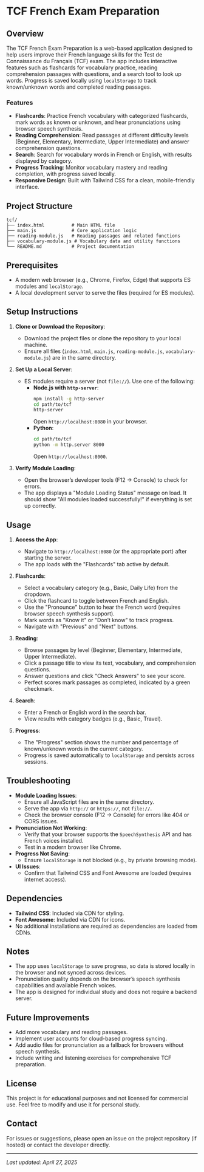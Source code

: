 # TCF French Exam Preparation

## Overview
The TCF French Exam Preparation is a web-based application designed to help users improve their French language skills for the Test de Connaissance du Français (TCF) exam. The app includes interactive features such as flashcards for vocabulary practice, reading comprehension passages with questions, and a search tool to look up words. Progress is saved locally using `localStorage` to track known/unknown words and completed reading passages.

### Features
- **Flashcards**: Practice French vocabulary with categorized flashcards, mark words as known or unknown, and hear pronunciations using browser speech synthesis.
- **Reading Comprehension**: Read passages at different difficulty levels (Beginner, Elementary, Intermediate, Upper Intermediate) and answer comprehension questions.
- **Search**: Search for vocabulary words in French or English, with results displayed by category.
- **Progress Tracking**: Monitor vocabulary mastery and reading completion, with progress saved locally.
- **Responsive Design**: Built with Tailwind CSS for a clean, mobile-friendly interface.

## Project Structure
```
tcf/
├── index.html          # Main HTML file
├── main.js             # Core application logic
├── reading-module.js   # Reading passages and related functions
├── vocabulary-module.js # Vocabulary data and utility functions
└── README.md           # Project documentation
```

## Prerequisites
- A modern web browser (e.g., Chrome, Firefox, Edge) that supports ES modules and `localStorage`.
- A local development server to serve the files (required for ES modules).

## Setup Instructions
1. **Clone or Download the Repository**:
   - Download the project files or clone the repository to your local machine.
   - Ensure all files (`index.html`, `main.js`, `reading-module.js`, `vocabulary-module.js`) are in the same directory.

2. **Set Up a Local Server**:
   - ES modules require a server (not `file://`). Use one of the following:
     - **Node.js with `http-server`**:
       ```bash
       npm install -g http-server
       cd path/to/tcf
       http-server
       ```
       Open `http://localhost:8080` in your browser.
     - **Python**:
       ```bash
       cd path/to/tcf
       python -m http.server 8000
       ```
       Open `http://localhost:8000`.

3. **Verify Module Loading**:
   - Open the browser’s developer tools (F12 → Console) to check for errors.
   - The app displays a "Module Loading Status" message on load. It should show "All modules loaded successfully!" if everything is set up correctly.

## Usage
1. **Access the App**:
   - Navigate to `http://localhost:8080` (or the appropriate port) after starting the server.
   - The app loads with the "Flashcards" tab active by default.

2. **Flashcards**:
   - Select a vocabulary category (e.g., Basic, Daily Life) from the dropdown.
   - Click the flashcard to toggle between French and English.
   - Use the "Pronounce" button to hear the French word (requires browser speech synthesis support).
   - Mark words as "Know it" or "Don’t know" to track progress.
   - Navigate with "Previous" and "Next" buttons.

3. **Reading**:
   - Browse passages by level (Beginner, Elementary, Intermediate, Upper Intermediate).
   - Click a passage title to view its text, vocabulary, and comprehension questions.
   - Answer questions and click "Check Answers" to see your score.
   - Perfect scores mark passages as completed, indicated by a green checkmark.

4. **Search**:
   - Enter a French or English word in the search bar.
   - View results with category badges (e.g., Basic, Travel).

5. **Progress**:
   - The "Progress" section shows the number and percentage of known/unknown words in the current category.
   - Progress is saved automatically to `localStorage` and persists across sessions.

## Troubleshooting
- **Module Loading Issues**:
  - Ensure all JavaScript files are in the same directory.
  - Serve the app via `http://` or `https://`, not `file://`.
  - Check the browser console (F12 → Console) for errors like 404 or CORS issues.
- **Pronunciation Not Working**:
  - Verify that your browser supports the `SpeechSynthesis` API and has French voices installed.
  - Test in a modern browser like Chrome.
- **Progress Not Saving**:
  - Ensure `localStorage` is not blocked (e.g., by private browsing mode).
- **UI Issues**:
  - Confirm that Tailwind CSS and Font Awesome are loaded (requires internet access).

## Dependencies
- **Tailwind CSS**: Included via CDN for styling.
- **Font Awesome**: Included via CDN for icons.
- No additional installations are required as dependencies are loaded from CDNs.

## Notes
- The app uses `localStorage` to save progress, so data is stored locally in the browser and not synced across devices.
- Pronunciation quality depends on the browser’s speech synthesis capabilities and available French voices.
- The app is designed for individual study and does not require a backend server.

## Future Improvements
- Add more vocabulary and reading passages.
- Implement user accounts for cloud-based progress syncing.
- Add audio files for pronunciation as a fallback for browsers without speech synthesis.
- Include writing and listening exercises for comprehensive TCF preparation.

## License
This project is for educational purposes and not licensed for commercial use. Feel free to modify and use it for personal study.

## Contact
For issues or suggestions, please open an issue on the project repository (if hosted) or contact the developer directly.

---
*Last updated: April 27, 2025*